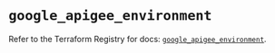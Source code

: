 # `google_apigee_environment`

Refer to the Terraform Registry for docs: [`google_apigee_environment`](https://registry.terraform.io/providers/hashicorp/google/5.12.0/docs/resources/apigee_environment).
